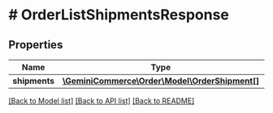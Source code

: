 # # OrderListShipmentsResponse


## Properties


Name | Type | Description | Notes
------------ | ------------- | ------------- | -------------
**shipments**| [**\GeminiCommerce\Order\Model\OrderShipment[]**](OrderShipment.md) |   | [optional]


[[Back to Model list]](../../README.md#models) [[Back to API list]](../../README.md#endpoints) [[Back to README]](../../README.md)